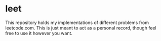 # leet

This repository holds my implementations of different problems from leetcode.com. This is just meant to act as a personal record,
though feel free to use it however you want.